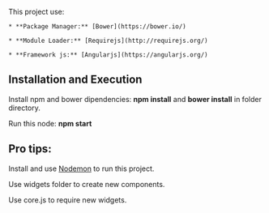 
  This project use:
  
    * **Package Manager:** [Bower](https://bower.io/)
    
    * **Module Loader:** [Requirejs](http://requirejs.org/)
    
    * **Framework js:** [Angularjs](https://angularjs.org/)
    
## Installation and Execution
 
  Install npm and bower dipendencies: **npm install** and **bower install** in folder directory.
  
  Run this node: **npm start**
 
## Pro tips:
 
  Install and use [Nodemon](https://nodemon.io/) to run this project.
  
  Use widgets folder to create new components.
  
  Use core.js to require new widgets. 

